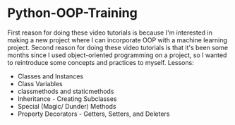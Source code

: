 # Python-OOP-Training
First reason for doing these video tutorials is because I'm interested in making a new project where I can incorporate OOP with a machine learning project.
Second reason for doing these video tutorials is that it's been some months since I used object-oriented programming on a project, so I wanted to reintroduce some concepts and practices to myself. 
Lessons:
* Classes and Instances
* Class Variables
* classmethods and staticmethods
* Inheritance - Creating Subclasses
* Special (Magic/ Dunder) Methods
* Property Decorators - Getters, Setters, and Deleters
